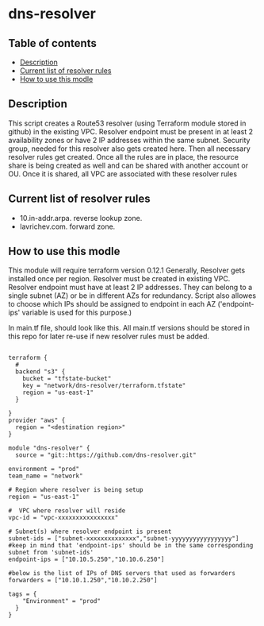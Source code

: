 # dns-resolver

## Table of contents
* [Description](#description)
* [Current list of resolver rules](#current-list-of-resolver-rules)
* [How to use this modle](#how-to-use-this-modle)

## Description
This script creates a Route53 resolver (using Terraform module stored in github) in the existing VPC. Resolver endpoint must be present in at least 2 availability zones or have 2 IP addresses within the same subnet. Security group, needed for this resolver also gets created here. Then all necessary resolver rules get created. 
 Once all the rules are in place, the resource share is being created as well and can be shared with another account or OU.
 Once it is shared, all VPC are associated with these resolver rules

## Current list of resolver rules
* 10.in-addr.arpa. reverse lookup zone.
* lavrichev.com. forward zone.

## How to use this modle
This module will require terraform version 0.12.1
Generally, Resolver gets installed once per region. Resolver must be created in existing VPC. Resolver endpoint must have at least 2 IP addresses. They can belong to a single subnet (AZ) or be in different AZs for redundancy. Script also allowes to choose which IPs should be assigned to endpoint in each AZ ('endpoint-ips' variable is used for this purpose.)

In main.tf file, should look like this. All main.tf versions should be stored in this repo for later re-use if new resolver rules must
be added.

```

terraform {
  # 
  backend "s3" {
    bucket = "tfstate-bucket"
    key = "network/dns-resolver/terraform.tfstate"
    region = "us-east-1"
  }

}
provider "aws" {
  region = "<destination region>"
}

module "dns-resolver" {
  source = "git::https://github.com/dns-resolver.git"

environment = "prod"
team_name = "network"

# Region where resolver is being setup
region = "us-east-1"

#  VPC where resolver will reside
vpc-id = "vpc-xxxxxxxxxxxxxxxx"

# Subnet(s) where resolver endpoint is present
subnet-ids = ["subnet-xxxxxxxxxxxxxx","subnet-yyyyyyyyyyyyyyyyy"]
#keep in mind that 'endpoint-ips' should be in the same corresponding subnet from 'subnet-ids'
endpoint-ips = ["10.10.5.250","10.10.6.250"]

#below is the list of IPs of DNS servers that used as forwarders
forwarders = ["10.10.1.250","10.10.2.250"]

tags = {
	"Environment" = "prod"
  }
}
```
